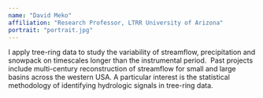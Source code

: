 ```yaml
---
name: "David Meko"
affiliation: "Research Professor, LTRR University of Arizona"
portrait: "portrait.jpg"
---
```


I apply tree-ring data to study the variability of streamflow, precipitation and snowpack on timescales longer than the instrumental period.  Past projects include multi-century reconstruction of streamflow for small and large basins across the western USA. A particular interest is the statistical methodology of identifying hydrologic signals in tree-ring data.
